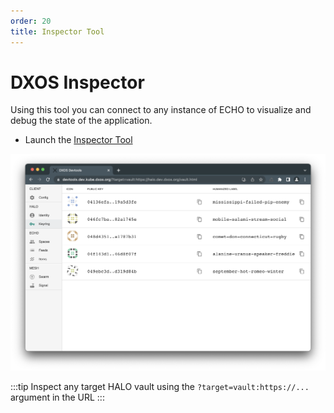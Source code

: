 ```yaml
---
order: 20
title: Inspector Tool
---
```


# DXOS Inspector

Using this tool you can connect to any instance of ECHO to visualize and debug the state of the application.
- Launch the [Inspector Tool](https://devtools.dxos.org)

![inspector-tool](../assets/images/inspector.png)

:::tip
Inspect any target HALO vault using the `?target=vault:https://...` argument in the URL
:::